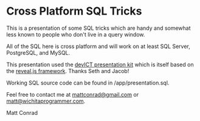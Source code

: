 # Cross Platform SQL Tricks

This is a presentation of some SQL tricks which are handy and somewhat less known to people who don't live in a query window.

All of the SQL here is cross platform and will work on at least SQL Server, PostgreSQL, and MySQL.

This presentation used the [devICT presentation kit](https://github.com/devict/devict-presentation-template) which is itself based on the [reveal.js framework](https://github.com/hakimel/reveal.js). Thanks Seth and Jacob!

Working SQL source code can be found in /app/presentation.sql.

Feel free to contact me at mattconrad@gmail.com or matt@wichitaprogrammer.com.

Matt Conrad
